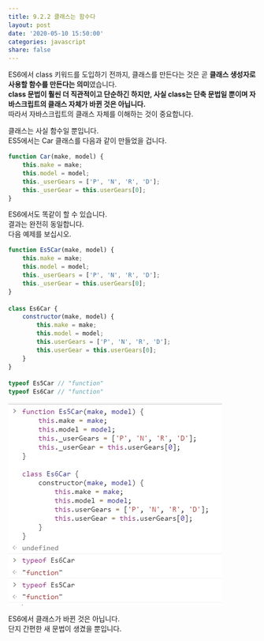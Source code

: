 ```yaml
---
title: 9.2.2 클래스는 함수다
layout: post
date: '2020-05-10 15:50:00'
categories: javascript
share: false
---
```


ES6에서 class 키워드를 도입하기 전까지, 클래스를 만든다는 것은 곧 **클래스 생성자로 사용할 함수를 만든다는 의미**였습니다.  
**class 문법이 훨씬 더 직관적이고 단순하긴 하지만, 사실 class는 단축 문법일 뿐이며 자바스크립트의 클래스 자체가 바뀐 것은 아닙니다.**  
따라서 자바스크립트의 클래스 자체를 이해하는 것이 중요합니다.

클래스는 사실 함수일 뿐입니다.  
ES5에서는 Car 클래스를 다음과 같이 만들었을 겁니다.

```javascript
function Car(make, model) {
	this.make = make;
	this.model = model;
	this._userGears = ['P', 'N', 'R', 'D'];
	this._userGear = this.userGears[0];
}
```

ES6에서도 똑같이 할 수 있습니다.  
결과는 완전히 동일합니다.  
다음 예제를 보십시오.

```javascript
function Es5Car(make, model) {
	this.make = make;
	this.model = model;
	this._userGears = ['P', 'N', 'R', 'D'];
	this._userGear = this.userGears[0];
}

class Es6Car {
	constructor(make, model) {
		this.make = make;
		this.model = model;
		this.userGears = ['P', 'N', 'R', 'D'];
		this.userGear = this.userGears[0];
	}
}

typeof Es5Car // "function"
typeof Es6Car // "function"
```

![](/assets/img/learningjs/image80.jpg)

ES6에서 클래스가 바뀐 것은 아닙니다.  
단지 간편한 새 문법이 생겼을 뿐입니다.